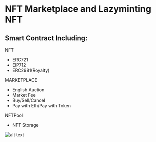 # NFT Marketplace and Lazyminting NFT

<h2>Smart Contract Including: </h2>
<p>NFT</p>
<ul>
  <li>ERC721
  <li>EIP712
  <li>ERC2981(Royalty)
</ul>
<p>MARKETPLACE</p>
<ul>
  <li>English Auction
  <li>Market Fee
  <li>Buy/Sell/Cancel
  <li>Pay with Eth/Pay with Token
</ul>
<p>NFTPool</p>
<ul>
 <li>NFT Storage
 </ul>


![alt text](https://i.imgur.com/JZhQkEy.png)
